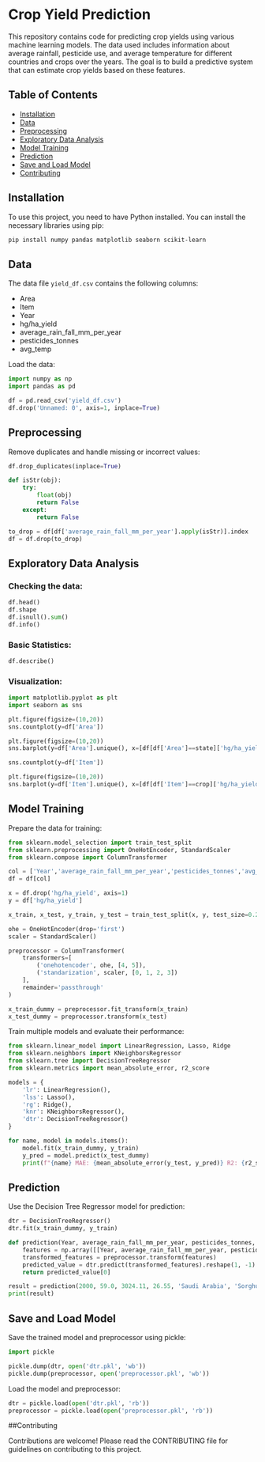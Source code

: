 # Crop Yield Prediction

This repository contains code for predicting crop yields using various machine learning models. The data used includes information about average rainfall, pesticide use, and average temperature for different countries and crops over the years. The goal is to build a predictive system that can estimate crop yields based on these features.

## Table of Contents

- [Installation](#installation)
- [Data](#data)
- [Preprocessing](#preprocessing)
- [Exploratory Data Analysis](#exploratory-data-analysis)
- [Model Training](#model-training)
- [Prediction](#prediction)
- [Save and Load Model](#save-and-load-model)
- [Contributing](#Contributing)

## Installation

To use this project, you need to have Python installed. You can install the necessary libraries using pip:

```bash
pip install numpy pandas matplotlib seaborn scikit-learn
```

## Data

The data file `yield_df.csv` contains the following columns:
- Area
- Item
- Year
- hg/ha_yield
- average_rain_fall_mm_per_year
- pesticides_tonnes
- avg_temp

Load the data:

```python
import numpy as np
import pandas as pd

df = pd.read_csv('yield_df.csv')
df.drop('Unnamed: 0', axis=1, inplace=True)
```

## Preprocessing

Remove duplicates and handle missing or incorrect values:

```python
df.drop_duplicates(inplace=True)

def isStr(obj):
    try:
        float(obj)
        return False
    except:
        return False

to_drop = df[df['average_rain_fall_mm_per_year'].apply(isStr)].index
df = df.drop(to_drop)
```

## Exploratory Data Analysis

### Checking the data:

```python
df.head()
df.shape
df.isnull().sum()
df.info()
```

### Basic Statistics:

```python
df.describe()
```

### Visualization:

```python
import matplotlib.pyplot as plt
import seaborn as sns

plt.figure(figsize=(10,20))
sns.countplot(y=df['Area'])

plt.figure(figsize=(10,20))
sns.barplot(y=df['Area'].unique(), x=[df[df['Area']==state]['hg/ha_yield'].sum() for state in df['Area'].unique()])

sns.countplot(y=df['Item'])

plt.figure(figsize=(10,20))
sns.barplot(y=df['Item'].unique(), x=[df[df['Item']==crop]['hg/ha_yield'].sum() for crop in df['Item'].unique()])
```

## Model Training

Prepare the data for training:

```python
from sklearn.model_selection import train_test_split
from sklearn.preprocessing import OneHotEncoder, StandardScaler
from sklearn.compose import ColumnTransformer

col = ['Year','average_rain_fall_mm_per_year','pesticides_tonnes','avg_temp','Area','Item','hg/ha_yield']
df = df[col]

x = df.drop('hg/ha_yield', axis=1)
y = df['hg/ha_yield']

x_train, x_test, y_train, y_test = train_test_split(x, y, test_size=0.2, random_state=42)

ohe = OneHotEncoder(drop='first')
scaler = StandardScaler()

preprocessor = ColumnTransformer(
    transformers=[
        ('onehotencoder', ohe, [4, 5]),
        ('standarization', scaler, [0, 1, 2, 3])
    ],
    remainder='passthrough'
)

x_train_dummy = preprocessor.fit_transform(x_train)
x_test_dummy = preprocessor.transform(x_test)
```

Train multiple models and evaluate their performance:

```python
from sklearn.linear_model import LinearRegression, Lasso, Ridge
from sklearn.neighbors import KNeighborsRegressor
from sklearn.tree import DecisionTreeRegressor
from sklearn.metrics import mean_absolute_error, r2_score

models = {
    'lr': LinearRegression(),
    'lss': Lasso(),
    'rg': Ridge(),
    'knr': KNeighborsRegressor(),
    'dtr': DecisionTreeRegressor()
}

for name, model in models.items():
    model.fit(x_train_dummy, y_train)
    y_pred = model.predict(x_test_dummy)
    print(f"{name} MAE: {mean_absolute_error(y_test, y_pred)} R2: {r2_score(y_test, y_pred)}")
```

## Prediction

Use the Decision Tree Regressor model for prediction:

```python
dtr = DecisionTreeRegressor()
dtr.fit(x_train_dummy, y_train)

def prediction(Year, average_rain_fall_mm_per_year, pesticides_tonnes, avg_temp, Area, Item):
    features = np.array([[Year, average_rain_fall_mm_per_year, pesticides_tonnes, avg_temp, Area, Item]])
    transformed_features = preprocessor.transform(features)
    predicted_value = dtr.predict(transformed_features).reshape(1, -1)
    return predicted_value[0]

result = prediction(2000, 59.0, 3024.11, 26.55, 'Saudi Arabia', 'Sorghum')
print(result)
```

## Save and Load Model

Save the trained model and preprocessor using pickle:

```python
import pickle

pickle.dump(dtr, open('dtr.pkl', 'wb'))
pickle.dump(preprocessor, open('preprocessor.pkl', 'wb'))
```

Load the model and preprocessor:

```python
dtr = pickle.load(open('dtr.pkl', 'rb'))
preprocessor = pickle.load(open('preprocessor.pkl', 'rb'))
```

##Contributing

Contributions are welcome! Please read the CONTRIBUTING file for guidelines on contributing to this project.

